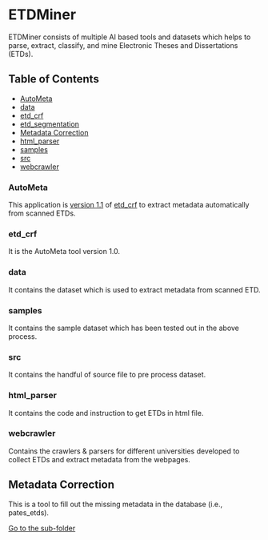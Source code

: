 # ETDMiner

ETDMiner consists of multiple AI based tools and datasets which helps to parse, extract, classify, and mine Electronic Theses and Dissertations (ETDs).

## Table of Contents

- [AutoMeta](#autometa)
- [data](#dataset)
- [etd_crf](#etd_crf)
- [etd_segmentation](#etd_segmentation)
- [Metadata Correction](#metadata-correction)
- [html_parser](#parser)
- [samples](#samples)
- [src](#src)
- [webcrawler](#webcrawler)

### AutoMeta

This application is [version 1.1](https://github.com/lamps-lab/AutoMeta) of [etd_crf](etd_crf/) to extract metadata automatically from scanned ETDs.

### etd_crf
It is the AutoMeta tool version 1.0.

### data
It contains the dataset which is used to extract metadata from scanned ETD.

### samples
It contains the sample dataset which has been tested out in the above process.

### src
It contains the handful of source file to pre process dataset.

### html_parser
It contains the code and instruction to get ETDs in html file.

### webcrawler
Contains the crawlers & parsers for different universities developed to collect ETDs and extract metadata from the webpages.

## Metadata Correction

This is a tool to fill out the missing metadata in the database (i.e., pates_etds).

[Go to the sub-folder](metadata_correction/src/)
